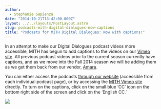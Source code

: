 ```yaml
---
author:
  - Stephanie Sapienza
date: "2014-10-21T13:42:00.000Z"
layout: ../../layouts/PostLayout.astro
slug: podcasts-mith-digital-dialogues-now-captions
title: "Podcasts for MITH Digital Dialogues: Now with captions!"
---
```


In an attempt to make our Digital Dialogues podcast videos more accessible, MITH has begun to add captions to the videos on our [Vimeo site](https://vimeo.com/mithinmd). All previous podcast videos prior to the current season currently have captions, and as we move into the Fall 2014 season we will be adding them as we get them back from our vendor, [Amara](http://www.amara.org/en/).

You can either access the podcasts [through our website](http://mith.umd.edu/digital-dialogues/dialogues/) (accessible from each individual podcast page), or by accessing the [MITH Vimeo site](https://vimeo.com/mithinmd) directly. To turn on the captions, click on the small blue ‘CC’ icon on the bottom right side of the screen and click on the ‘English CC.’

![](/assets/images/2014-10-Screenshot-2014-10-20-17.23.23.png)
